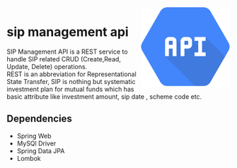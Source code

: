 <img width="200px" align="right" alt="mew" src="./assets/art.png" title="art"/>

# sip management api
<p style="text-align=right">SIP Management API is a REST service to handle SIP related CRUD (Create,Read, Update, Delete) operations. <br/>
REST is an abbreviation for Representational State Transfer, SIP is nothing but systematic investment plan for mutual funds which has basic attribute like investment amount, sip date , scheme code etc.<p>

## Dependencies
- Spring Web
- MySQl Driver
- Spring Data JPA
- Lombok
